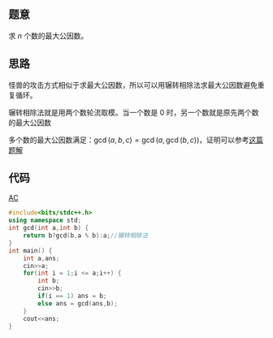 ## 题意
求 $n$ 个数的最大公因数。
## 思路
怪兽的攻击方式相似于求最大公因数，所以可以用辗转相除法求最大公因数避免重复循环。

辗转相除法就是用两个数轮流取模。当一个数是 $0$ 时，另一个数就是原先两个数的最大公因数

多个数的最大公因数满足：$\gcd(a,b,c) = \gcd(a,\gcd(b,c))$，证明可以参考[这篇题解](https://www.luogu.com.cn/blog/SSL-XXY/solution-sp27561)

## 代码
[AC](https://www.luogu.com.cn/record/89926139)
```cpp
#include<bits/stdc++.h>
using namespace std;
int gcd(int a,int b) {
	return b?gcd(b,a % b):a;//辗转相除法
}
int main() {
	int a,ans;
	cin>>a;
	for(int i = 1;i <= a;i++) {
		int b;
		cin>>b;
		if(i == 1) ans = b;
		else ans = gcd(ans,b);
	}
	cout<<ans;
}
```

